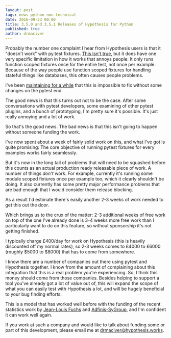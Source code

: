 ```yaml
---
layout: post
tags: news python non-technical
date: 2016-09-23 00:00
title: 3.5.0 and 3.5.1 Releases of Hypothesis for Python
published: true
author: drmaciver
---
```


Probably the number one complaint I hear from Hypothesis users is that it
"doesn't work" with py.test fixtures. [This isn't true](http://hypothesis.works/articles/hypothesis-pytest-fixtures/),
but it does have one very specific limitation in how it works that annoys people:
It only runs function scoped fixtures once for the entire test, not once per
example. Because of the way people use function scoped fixtures for handling
stateful things like databases, this often causes people problems.

I've been [maintaining for a while](https://github.com/pytest-dev/pytest/issues/916) that
this is impossible to fix without some changes on the pytest end.

The good news is that this turns out not to be the case. After some conversations with
pytest developers, some examining of other pytest plugins, and a bunch of prototyping,
I'm pretty sure it's possible. It's just really annoying and a lot of work.

So that's the good news. The bad news is that this isn't going to happen without
someone funding the work.

I've now spent about a week of fairly solid work on this, and what I've got is
quite promising: The core objective of running pytest fixtures for every examples
works fairly seamlessly.

But it's now in the long tail of problems that will need to be squashed before
this counts as an actual production ready releasable piece of work. A number of
things *don't* work. For example, currently it's running some module scoped
fixtures once per example too, which it clearly shouldn't be doing. It also
currently has some pretty major performance problems that are bad enough that
I would consider them release blocking.

As a result I'd estimate there's easily another 2-3 weeks of work needed to
get this out the door.

Which brings us to the crux of the matter: 2-3 additional weeks of free work
on top of the one I've already done is 3-4 weeks more free work than I
particularly want to do on this feature, so without sponsorship it's not
getting finished.

I typically charge £400/day for work on Hypothesis (this is heavily discounted
off my normal rates), so 2-3 weeks comes to £4000 to £6000 (roughly $5000
to $8000) that has to come from somewhere.

I know there are a number of companies out there using pytest and Hypothesis
together. I know from the amount of complaining about this integration that
this is a real problem you're experiencing. So, I think this money should
come from those companies. Besides helping to support a tool you've already
got a lot of value out of, this will expand the scope of what you can easily
test with Hypothesis a lot, and will be hugely beneficial to your bug finding
efforts.

This is a model that has worked well before with the funding of the recent
statistics work by [Jean-Louis Fuchs](https://github.com/ganwell) and
[Adfinis-SyGroup](https://www.adfinis-sygroup.ch/), and I'm confident it can
work well again.

If you work at such a company and would like to talk about funding some or
part of this development, please email me at
[drmaciver@hypothesis.works](mailto:drmaciver@hypothesis.works).
